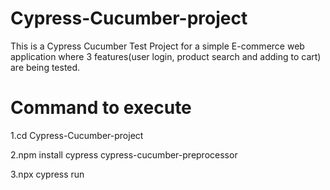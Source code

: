 # Cypress-Cucumber-project
This is a Cypress Cucumber Test Project for a simple E-commerce web application where 3 features(user login, product search and adding to cart) are being tested.

Command to execute
============================
1.cd Cypress-Cucumber-project

2.npm install cypress cypress-cucumber-preprocessor

3.npx cypress run
